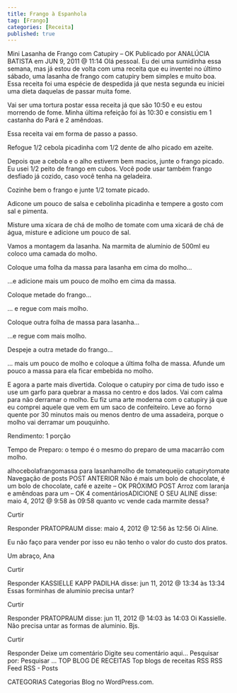 ```yaml
---
title: Frango à Espanhola
tag: [Frango]
categories: [Receita]
published: true
---
```


Mini Lasanha de Frango com Catupiry – OK
Publicado por ANALÚCIA BATISTA em JUN 9, 2011 @ 11:14
Olá pessoal. Eu dei uma sumidinha essa semana, mas já estou de volta com uma receita que eu inventei no último sábado, uma lasanha de frango com catupiry bem simples e muito boa. Essa receita foi uma espécie de despedida já que nesta segunda eu iniciei uma dieta daquelas de passar muita fome.

Vai ser uma tortura postar essa receita já que são 10:50 e eu estou morrendo de fome. Minha última refeição foi às 10:30 e consistiu em 1 castanha do Pará e 2 amêndoas.

Essa receita vai em forma de passo a passo.


Refogue 1/2 cebola picadinha com 1/2 dente de alho picado em azeite.

Depois que a cebola e o alho estiverm bem macios, junte o frango picado. Eu usei 1/2 peito de frango em cubos. Você pode usar também frango desfiado já cozido, caso você tenha na geladeira.

Cozinhe bem o frango e junte 1/2 tomate picado.

Adicone um pouco de salsa e cebolinha picadinha e tempere a gosto com sal e pimenta.

Misture uma xícara de chá de molho de tomate com uma xicará de chá de água, misture e adicione um pouco de sal.

Vamos a montagem da lasanha. Na marmita de alumínio de 500ml eu coloco uma camada do molho.

Coloque uma folha da massa para lasanha em cima do molho…

…e adicione mais um pouco de molho em cima da massa.

Coloque metade do frango…

… e regue com mais molho.

Coloque outra folha de massa para lasanha…

…e regue com mais molho.

Despeje a outra metade do frango…

… mais um pouco de molho e coloque a última folha de massa. Afunde um pouco a massa para ela ficar embebida no molho.

E agora a parte mais divertida. Coloque o catupiry por cima de tudo isso e use um garfo para quebrar a massa no centro e dos lados. Vai com calma para não derramar o molho. Eu fiz uma arte moderna com o catupiry já que eu comprei aquele que vem em um saco de confeiteiro. Leve ao forno quente por 30 minutos mais ou menos dentro de uma assadeira, porque o molho vai derramar um pouquinho.


Rendimento: 1 porção

Tempo de Preparo: o tempo é o mesmo do preparo de uma macarrão com molho.

alhocebolafrangomassa para lasanhamolho de tomatequeijo catupirytomate
Navegação de posts
POST ANTERIOR
Não é mais um bolo de chocolate, é um bolo de chocolate, café e azeite – OK
PRÓXIMO POST
Arroz com laranja e amêndoas para um – OK
4 comentáriosADICIONE O SEU
ALINE disse:
maio 4, 2012 @ 9:58 às 09:58
quanto vc vende cada marmite dessa?

Curtir

Responder
PRATOPRAUM disse:
maio 4, 2012 @ 12:56 às 12:56
Oi Aline.

Eu não faço para vender por isso eu não tenho o valor do custo dos pratos.

Um abraço,
Ana

Curtir

Responder
KASSIELLE KAPP PADILHA disse:
jun 11, 2012 @ 13:34 às 13:34
Essas forminhas de aluminio precisa untar?

Curtir

Responder
PRATOPRAUM disse:
jun 11, 2012 @ 14:03 às 14:03
Oi Kassielle. Não precisa untar as formas de aluminio. Bjs.

Curtir

Responder
Deixe um comentário
Digite seu comentário aqui...
Pesquisar por:
Pesquisar …
TOP BLOG DE RECEITAS
Top blogs de receitas
RSS
RSS Feed RSS - Posts

CATEGORIAS
Categorias
Blog no WordPress.com.
